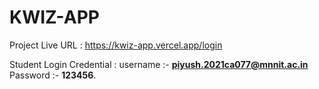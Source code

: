 # KWIZ-APP
Project Live URL : https://kwiz-app.vercel.app/login


Student Login Credential : username :- **piyush.2021ca077@mnnit.ac.in** Password :- **123456**.


